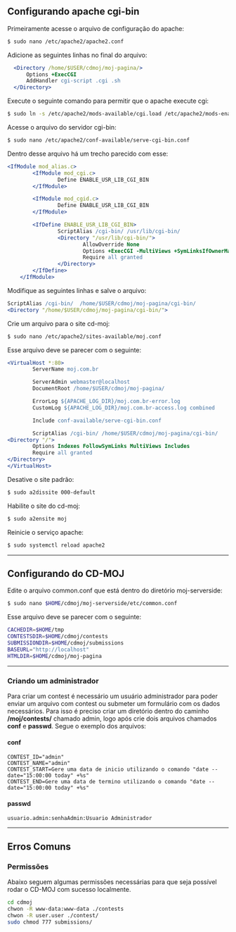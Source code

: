## Configurando apache cgi-bin

Primeiramente acesse o arquivo de configuração do apache:

```bash
$ sudo nano /etc/apache2/apache2.conf
```

Adicione as seguintes linhas no final do arquivo:

```apache
  <Directory /home/$USER/cdmoj/moj-pagina/>
      Options +ExecCGI
      AddHandler cgi-script .cgi .sh
  </Directory>
```

Execute o seguinte comando para permitir que o apache execute cgi:

```bash
$ sudo ln -s /etc/apache2/mods-available/cgi.load /etc/apache2/mods-enabled/cgi.load
```

Acesse o arquivo do servidor cgi-bin:

```bash
$ sudo nano /etc/apache2/conf-available/serve-cgi-bin.conf
```

Dentro desse arquivo há um trecho parecido com esse:

```apache
<IfModule mod_alias.c>
        <IfModule mod_cgi.c>
                Define ENABLE_USR_LIB_CGI_BIN
        </IfModule>

        <IfModule mod_cgid.c>
                Define ENABLE_USR_LIB_CGI_BIN
        </IfModule>

        <IfDefine ENABLE_USR_LIB_CGI_BIN>
                ScriptAlias /cgi-bin/ /usr/lib/cgi-bin/
                <Directory "/usr/lib/cgi-bin/">
                        AllowOverride None
                        Options +ExecCGI -MultiViews +SymLinksIfOwnerMatch
                        Require all granted
                </Directory>
        </IfDefine>
    </IfModule>
```

Modifique as seguintes linhas e salve o arquivo:

```apache
ScriptAlias /cgi-bin/  /home/$USER/cdmoj/moj-pagina/cgi-bin/
<Directory "/home/$USER/cdmoj/moj-pagina/cgi-bin/">
```

Crie um arquivo para o site cd-moj:

```bash
$ sudo nano /etc/apache2/sites-available/moj.conf
```

Esse arquivo deve se parecer com o seguinte:

```apache
<VirtualHost *:80>
        ServerName moj.com.br

        ServerAdmin webmaster@localhost
        DocumentRoot /home/$USER/cdmoj/moj-pagina/

        ErrorLog ${APACHE_LOG_DIR}/moj.com.br-error.log
        CustomLog ${APACHE_LOG_DIR}/moj.com.br-access.log combined

        Include conf-available/serve-cgi-bin.conf

        ScriptAlias /cgi-bin/ /home/$USER/cdmoj/moj-pagina/cgi-bin/
<Directory "/">
        Options Indexes FollowSymLinks MultiViews Includes
        Require all granted
</Directory>
</VirtualHost>
```

Desative o site padrão:

```bash
$ sudo a2dissite 000-default
```

Habilite o site do cd-moj:

```bash
$ sudo a2ensite moj
```

Reinicie o serviço apache:

```bash
$ sudo systemctl reload apache2
```

---

## Configurando do CD-MOJ

Edite o arquivo common.conf que está dentro do diretório moj-serverside:

```bash
$ sudo nano $HOME/cdmoj/moj-serverside/etc/common.conf
```

Esse arquivo deve se parecer com o seguinte:

```bash
CACHEDIR=$HOME/tmp
CONTESTSDIR=$HOME/cdmoj/contests
SUBMISSIONDIR=$HOME/cdmoj/submissions
BASEURL="http://localhost"
HTMLDIR=$HOME/cdmoj/moj-pagina
```

---

### Criando um administrador

Para criar um contest é necessário um usuário administrador para poder enviar um arquivo com contest ou submeter um formulário com os dados necessários. Para isso é preciso criar um diretório dentro do caminho **/moj/contests/** chamado admin, logo após crie dois arquivos chamados **conf** e **passwd**. Segue o exemplo dos arquivos:

#### conf

```
CONTEST_ID="admin"
CONTEST_NAME="admin"
CONTEST_START=Gere uma data de inicio utilizando o comando "date --date="15:00:00 today" +%s"
CONTEST_END=Gere uma data de termino utilizando o comando "date --date="15:00:00 today" +%s"
```

#### passwd

```
usuario.admin:senhaAdmin:Usuario Administrador
```

---

## Erros Comuns

### Permissões

Abaixo seguem algumas permissões necessárias para que seja possível rodar o CD-MOJ com sucesso localmente.

```bash
cd cdmoj
chwon -R www-data:www-data ./contests
chwon -R user.user ./contest/
sudo chmod 777 submissions/
```
